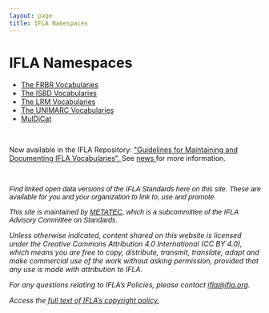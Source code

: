 ```yaml
---
layout: page
title: IFLA Namespaces
---
```


# IFLA Namespaces

* [The FRBR Vocabularies](fr)
* [The ISBD Vocabularies](isbd)
* [The LRM Vocabularies](lrm)
* [The UNIMARC Vocabularies](unimarc)
* [MulDiCat](muldicat)

<p><br></p>
Now available in the IFLA Repository: <a href="https://repository.ifla.org/handle/123456789/2887" rel="noopener noreferrer" target="_blank">"Guidelines for Maintaining and Documenting IFLA Vocabularies". </a> See <a href="https://www.iflastandards.info/news" rel="noopener noreferrer" target="_blank">news </a> for more information.
<p><br></p>
<p><em><span style="font-size: 14px; font-family: Tahoma, Geneva, sans-serif;">Find linked open data versions of the IFLA Standards here on this site. These are available for you and your organization to link to, use and promote.</span></em></p>
<p><em><span style="font-size: 14px; font-family: Tahoma, Geneva, sans-serif;">This site is maintained by <a href="https://www.ifla.org/metatec" rel="noopener noreferrer" target="_blank">METATEC</a>, which is a subcommittee of the IFLA Advisory Committee on Standards.&nbsp;</span></em></p>

_Unless otherwise indicated, content shared on this website is licensed under the Creative Commons Attribution 4.0 International (CC BY 4.0), which means you are free to copy, distribute, transmit, translate, adapt and make commercial use of the work without asking permission, provided that any use is made with attribution to IFLA._

_For any questions relating to IFLA’s Policies, please contact ifla@ifla.org._

_Access the [full text of IFLA’s copyright policy.](https://www.ifla.org/copyright/)_
